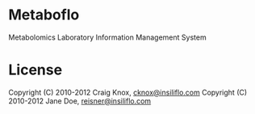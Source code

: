 Metaboflo
=========

Metabolomics Laboratory Information Management System

License
=========
Copyright (C) 2010-2012 Craig Knox, cknox@insiliflo.com
Copyright (C) 2010-2012 Jane Doe, reisner@insiliflo.com
